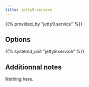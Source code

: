 ```yaml
---
title: jetty9.service
---
```


{{% provided_by "jetty9.service" %}}

## Options

{{% systemd_unit "jetty9.service" %}}

## Additionnal notes

Nothing here.